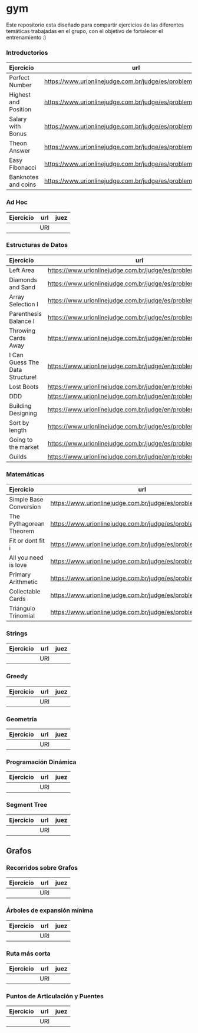 # gym

Este repositorio esta diseñado para compartir ejercicios de las diferentes temáticas trabajadas en el grupo, con el objetivo de fortalecer el entrenamiento :)

### Introductorios

Ejercicio | url | juez |
:-- | :--: | --: |
Perfect Number|https://www.urionlinejudge.com.br/judge/es/problems/view/1164| URI |
Highest and Position|https://www.urionlinejudge.com.br/judge/es/problems/view/1080|URI|
Salary with Bonus|https://www.urionlinejudge.com.br/judge/es/problems/view/1009|URI|
Theon Answer|https://www.urionlinejudge.com.br/judge/es/problems/view/1858|URI|
Easy Fibonacci|https://www.urionlinejudge.com.br/judge/es/problems/view/1151|URI|
Banknotes and coins|https://www.urionlinejudge.com.br/judge/es/problems/view/1021|URI|

### Ad Hoc

Ejercicio | url | juez |
:-- | :--: | --: |
|| URI |


### Estructuras de Datos

Ejercicio | url | juez |
:-- | :--: | --: |
Left Area|https://www.urionlinejudge.com.br/judge/es/problems/view/1189| URI |
Diamonds and Sand|https://www.urionlinejudge.com.br/judge/es/problems/view/1069| URI |
Array Selection I|https://www.urionlinejudge.com.br/judge/es/problems/view/1174| URI |
Parenthesis Balance I|https://www.urionlinejudge.com.br/judge/es/problems/view/1068| URI |
Throwing Cards Away|https://www.urionlinejudge.com.br/judge/en/problems/view/1110| URI |
I Can Guess The Data Structure!|https://www.urionlinejudge.com.br/judge/en/problems/view/1340| URI |
Lost Boots|https://www.urionlinejudge.com.br/judge/en/problems/view/1245| URI |
DDD|https://www.urionlinejudge.com.br/judge/en/problems/view/1050| URI |
Building Designing|https://www.urionlinejudge.com.br/judge/en/problems/view/1361| URI |
Sort by length|https://www.urionlinejudge.com.br/judge/es/problems/view/1244| URI |
Going to the market|https://www.urionlinejudge.com.br/judge/es/problems/view/1281| URI |
Guilds|https://www.urionlinejudge.com.br/judge/en/problems/view/1527| URI |

### Matemáticas

Ejercicio | url | juez |
:-- | :--: | --: |
Simple Base Conversion|https://www.urionlinejudge.com.br/judge/es/problems/view/1199| URI |
The Pythagorean Theorem|https://www.urionlinejudge.com.br/judge/es/problems/view/1582| URI |
Fit or dont fit i|https://www.urionlinejudge.com.br/judge/es/problems/view/1240| URI |
All you need is love|https://www.urionlinejudge.com.br/judge/es/problems/view/1307| URI |
Primary Arithmetic|https://www.urionlinejudge.com.br/judge/es/problems/view/1212| URI |
Collectable Cards|https://www.urionlinejudge.com.br/judge/es/problems/view/1028| URI |
Triángulo Trinomial|https://www.urionlinejudge.com.br/judge/es/problems/view/1795| URI |

### Strings

Ejercicio | url | juez |
:-- | :--: | --: |
|| URI |


### Greedy

Ejercicio | url | juez |
:-- | :--: | --: |
|| URI |

### Geometría

Ejercicio | url | juez |
:-- | :--: | --: |
|| URI |

### Programación Dinámica

Ejercicio | url | juez |
:-- | :--: | --: |
|| URI |

### Segment Tree

Ejercicio | url | juez |
:-- | :--: | --: |
|| URI |

## Grafos

### Recorridos sobre Grafos

Ejercicio | url | juez |
:-- | :--: | --: |
|| URI |

### Árboles de expansión mínima

Ejercicio | url | juez |
:-- | :--: | --: |
|| URI |

### Ruta más corta

Ejercicio | url | juez |
:-- | :--: | --: |
|| URI |

### Puntos de Articulación y Puentes

Ejercicio | url | juez |
:-- | :--: | --: |
|| URI |

